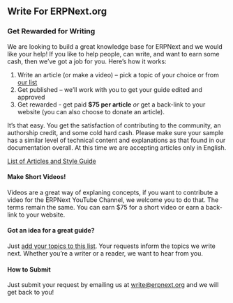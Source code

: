 <section class="top-section">
	<div class='container'>
		<h1>Write For ERPNext.org</h1>
	</div>
</section>

### Get Rewarded for Writing

We are looking to build a great knowledge base for ERPNext and we would like your help! If you like to help people, can write, and want to earn some cash, then we’ve got a job for you. Here’s how it works:

1. Write an article (or make a video) – pick a topic of your choice or from [our list](https://github.com/erpnext/foundation/wiki/Contribute-Articles-or-Videos-to-ERPNext.org)
1. Get published – we’ll work with you to get your guide edited and approved
1. Get rewarded - get paid **$75 per article** *or* get a back-link to your website (you can also choose to donate an article).

It’s that easy. You get the satisfaction of contributing to the community, an authorship credit, and some cold hard cash. Please make sure your sample has a similar level of technical content and explanations as that found in our documentation overall. At this time we are accepting articles only in English.

[List of Articles and Style Guide](https://github.com/erpnext/foundation/wiki/Contribute-Articles-or-Videos-to-ERPNext.org)


#### Make Short Videos!

Videos are a great way of explaning concepts, if you want to contribute a video for the ERPNext YouTube Channel, we welcome you to do that. The terms remain the same. You can earn $75 for a short video or earn a back-link to your website.

#### Got an idea for a great guide?

Just [add your topics to this list](https://discuss.erpnext.com/t/articles-for-erpnext-org/38549). Your requests inform the topics we write next. Whether you’re a writer or a reader, we want to hear from you.

#### How to Submit

Just submit your request by emailing us at write@erpnext.org and we will get back to you!
